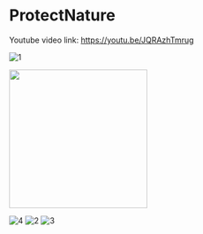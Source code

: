 # ProtectNature

Youtube video link: https://youtu.be/JQRAzhTmrug


![1](https://github.com/TahaKoyuturk/ProtectNature/assets/59308946/5e1aa8fe-69b6-4926-9166-e76b1ed54438)

<img src="[https://github.com/favicon.ico](https://github.com/TahaKoyuturk/ProtectNature/assets/59308946/5e1aa8fe-69b6-4926-9166-e76b1ed54438)" width="250">

![4](https://github.com/TahaKoyuturk/ProtectNature/assets/59308946/88a8fb38-a7f1-45c0-a8c4-6a51f6ea36e9)
![2](https://github.com/TahaKoyuturk/ProtectNature/assets/59308946/452f7443-b0a5-44c6-8b91-617d1cf0b7d5)
![3](https://github.com/TahaKoyuturk/ProtectNature/assets/59308946/c57f4cef-4353-4f20-8c16-5b1da1f8b840)

